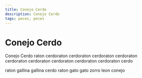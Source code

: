 ```yaml
---
title: Conejo Cerdo
description: Conejo Cerdo
tags: peces, peces
---
```


# Conejo Cerdo

Conejo Cerdo raton cerdoraton cerdoraton cerdoraton cerdoraton cerdoraton cerdoraton cerdoraton cerdoraton cerdoraton cerdo

raton gallina gallina cerdo raton gato gato zorro leon conejo